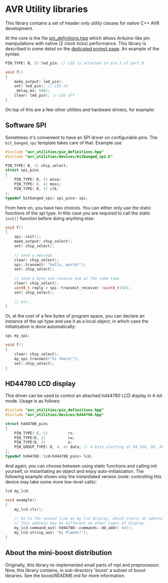 AVR Utility libraries
=====================

This library contains a set of header only utility classes for native C++ AVR development.

At the core is the file [pin_definitions.hpp](https://github.com/DannyHavenith/avr_utilities/blob/master/avr_utilities/pin_definitions.hpp) which allows Arduino-like pin manipulations with native (2 clock ticks) performance. This library is described in some detail on the [dedicated project page](http://rurandom.org/justintime/index.php?title=Arduino-like_pin_definitions_in_C%2B%2B). An example of the syntax:


```C++
PIN_TYPE( B, 5) led_pin; // LED is attached to pin 5 of port B 

void f()
{
    make_output( led_pin);
    set( led_pin); // LED on
    _delay_ms( 500);
    clear( led_pin); // LED off
}
```

On top of this are a few other utilities and hardware drivers, for example:

Software SPI
------------

Sometimes it's convenient to have an SPI driver on configurable pins. The `bit_banged_spi` template takes care of that. Example use

```C++
#include "avr_utilities/pin_definitions.hpp"
#include "avr_utilities/devices/bitbanged_spi.h"

PIN_TYPE( B, 4) chip_select;
struct spi_pins
{
    PIN_TYPE( D, 4) miso;
    PIN_TYPE( C, 4) mosi;
    PIN_TYPE( D, 3) clk;
};
typedef bitbanged_spi< spi_pins> spi;
```

From here on, you have two choices. You can either only use the static functions of the spi type. In this case you are required to call the static `init()` function before doing anything else:

```C++
void f()
{
    spi::init();
    make_output( chip_select);
    set( chip_select);
    
    // send a message
    clear( chip_select);
    spi::transmit( "hello, world!");
    set( chip_select);
    
    // send a byte and receive one at the same time
    clear( chip_select);
    uint8_t reply = spi::transmit_receive( (uint8_t)42);
    set( chip_select);
    
    // etc..
}
```

Or, at the cost of a few bytes of program space, you can declare an instance of the spi type and use it as a local object, in which case the initialization is done automatically:

```C++
spi my_spi;

void f()
{
    clear( chip_select);
    my_spi.transmit("hi there!");
    set( chip_select);
}
```

HD44780 LCD display
-------------------

This driver can be used to control an attached hd44780 LCD display in 4-bit mode. Usage is as follows:

```C++
#include "avr_utilities/pin_definitions.hpp"
#include "avr_utilities/devices/hd44780.hpp"

struct hd44780_pins
{
    PIN_TYPE( C, 5)         rs;
    PIN_TYPE(D, 2)          rw;
    PIN_TYPE(D, 3)          e;
    PIN_GROUP_TYPE( D, 4, 4) data; // 4 bits starting at D4 (D4, D5, D6, D7) are the data lines.
};
typedef hd44780::lcd<hd44780_pins> lcd;

```

And again, you can choose between using static functions and calling init yourself, or instantiating an object and enjoy auto-initialization. The following example shows only the instantiated version (note: controlling this device may take some more low-level calls):

```C++
lcd my_lcd;

void example()
{
    my_lcd.cls();
    
    // Go to the second line on my lcd display, which starts at address 64.
    // This address may be different on other types of display.
    my_lcd.command_out( hd44780::commands::dd_addr( 64));
    my_lcd.string_out( "Hi Planet!");
}
```

About the mini-boost distribution
---------------------------------
Originally, this library re-implemented small parts of mpl and preprocessor. Now, this
library contains, in sub-directory 'boost' a subset of boost libraries. See the boost/README.md for more information.


